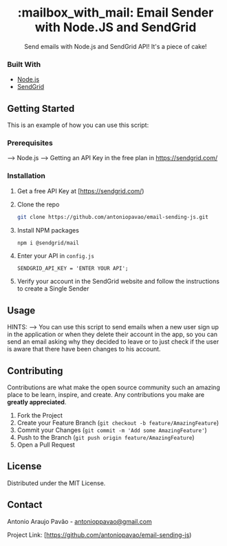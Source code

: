 





  <h1 align="center"> :mailbox_with_mail: Email Sender with Node.JS and SendGrid</h1>

  <p align="center">
    Send emails with Node.js and SendGrid API! It's a piece of cake!

### Built With
* [Node.js](https://nodejs.org/en/)
* [SendGrid](https://sendgrid.com/)


<!-- GETTING STARTED -->
## Getting Started

This is an example of how you can use this script:


### Prerequisites

--> Node.js
--> Getting an API Key in the free plan in https://sendgrid.com/

### Installation

1. Get a free API Key at [https://sendgrid.com/)
  
2. Clone the repo
   ```sh
   git clone https://github.com/antoniopavao/email-sending-js.git
   ```
  
3. Install NPM packages
   ```sh
   npm i @sendgrid/mail
   ```
  
4. Enter your API in `config.js`
   ```JS
   SENDGRID_API_KEY = 'ENTER YOUR API';
   ```
  
 5. Verify your account in the SendGrid website and follow the instructions to create a Single Sender
  
  



<!-- USAGE EXAMPLES -->
## Usage

HINTS: 
  --> You can use this script to send emails when a new user sign up in the application or when they delete their account in the app, so you can send an email asking why they decided to leave or to just check if the user is aware that there have been changes to his account. 


<!-- CONTRIBUTING -->
## Contributing

Contributions are what make the open source community such an amazing place to be learn, inspire, and create. Any contributions you make are **greatly appreciated**.

1. Fork the Project
2. Create your Feature Branch (`git checkout -b feature/AmazingFeature`)
3. Commit your Changes (`git commit -m 'Add some AmazingFeature'`)
4. Push to the Branch (`git push origin feature/AmazingFeature`)
5. Open a Pull Request


<!-- LICENSE -->
## License

Distributed under the MIT License.


<!-- CONTACT -->
## Contact

Antonio Araujo Pavão - antonioppavao@gmail.com

Project Link: [https://github.com/antoniopavao/email-sending-js)





